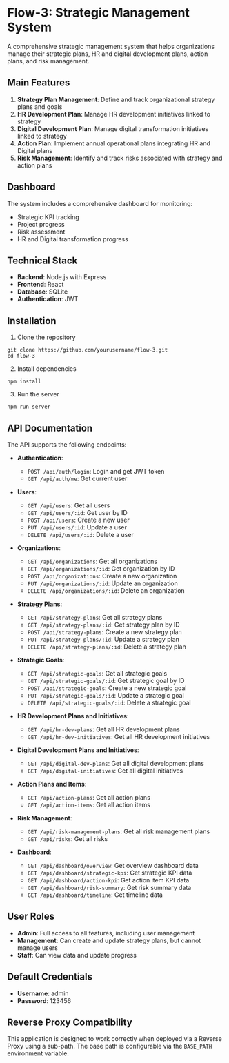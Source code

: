 # Flow-3: Strategic Management System

A comprehensive strategic management system that helps organizations manage their strategic plans, HR and digital development plans, action plans, and risk management.

## Main Features

1. **Strategy Plan Management**: Define and track organizational strategy plans and goals
2. **HR Development Plan**: Manage HR development initiatives linked to strategy
3. **Digital Development Plan**: Manage digital transformation initiatives linked to strategy
4. **Action Plan**: Implement annual operational plans integrating HR and Digital plans
5. **Risk Management**: Identify and track risks associated with strategy and action plans

## Dashboard

The system includes a comprehensive dashboard for monitoring:
- Strategic KPI tracking
- Project progress
- Risk assessment
- HR and Digital transformation progress

## Technical Stack

- **Backend**: Node.js with Express
- **Frontend**: React
- **Database**: SQLite
- **Authentication**: JWT

## Installation

1. Clone the repository
```
git clone https://github.com/yourusername/flow-3.git
cd flow-3
```

2. Install dependencies
```
npm install
```

3. Run the server
```
npm run server
```

## API Documentation

The API supports the following endpoints:

- **Authentication**:
  - `POST /api/auth/login`: Login and get JWT token
  - `GET /api/auth/me`: Get current user

- **Users**:
  - `GET /api/users`: Get all users
  - `GET /api/users/:id`: Get user by ID
  - `POST /api/users`: Create a new user
  - `PUT /api/users/:id`: Update a user
  - `DELETE /api/users/:id`: Delete a user

- **Organizations**:
  - `GET /api/organizations`: Get all organizations
  - `GET /api/organizations/:id`: Get organization by ID
  - `POST /api/organizations`: Create a new organization
  - `PUT /api/organizations/:id`: Update an organization
  - `DELETE /api/organizations/:id`: Delete an organization

- **Strategy Plans**:
  - `GET /api/strategy-plans`: Get all strategy plans
  - `GET /api/strategy-plans/:id`: Get strategy plan by ID
  - `POST /api/strategy-plans`: Create a new strategy plan
  - `PUT /api/strategy-plans/:id`: Update a strategy plan
  - `DELETE /api/strategy-plans/:id`: Delete a strategy plan

- **Strategic Goals**:
  - `GET /api/strategic-goals`: Get all strategic goals
  - `GET /api/strategic-goals/:id`: Get strategic goal by ID
  - `POST /api/strategic-goals`: Create a new strategic goal
  - `PUT /api/strategic-goals/:id`: Update a strategic goal
  - `DELETE /api/strategic-goals/:id`: Delete a strategic goal

- **HR Development Plans and Initiatives**:
  - `GET /api/hr-dev-plans`: Get all HR development plans
  - `GET /api/hr-dev-initiatives`: Get all HR development initiatives

- **Digital Development Plans and Initiatives**:
  - `GET /api/digital-dev-plans`: Get all digital development plans
  - `GET /api/digital-initiatives`: Get all digital initiatives

- **Action Plans and Items**:
  - `GET /api/action-plans`: Get all action plans
  - `GET /api/action-items`: Get all action items

- **Risk Management**:
  - `GET /api/risk-management-plans`: Get all risk management plans
  - `GET /api/risks`: Get all risks

- **Dashboard**:
  - `GET /api/dashboard/overview`: Get overview dashboard data
  - `GET /api/dashboard/strategic-kpi`: Get strategic KPI data
  - `GET /api/dashboard/action-kpi`: Get action item KPI data
  - `GET /api/dashboard/risk-summary`: Get risk summary data
  - `GET /api/dashboard/timeline`: Get timeline data

## User Roles

- **Admin**: Full access to all features, including user management
- **Management**: Can create and update strategy plans, but cannot manage users
- **Staff**: Can view data and update progress

## Default Credentials

- **Username**: admin
- **Password**: 123456

## Reverse Proxy Compatibility

This application is designed to work correctly when deployed via a Reverse Proxy using a sub-path. The base path is configurable via the `BASE_PATH` environment variable.
